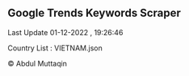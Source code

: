 

## Google Trends Keywords Scraper 
 
Last Update 01-12-2022 , 19:26:46

Country List :
VIETNAM.json



© Abdul Muttaqin 

